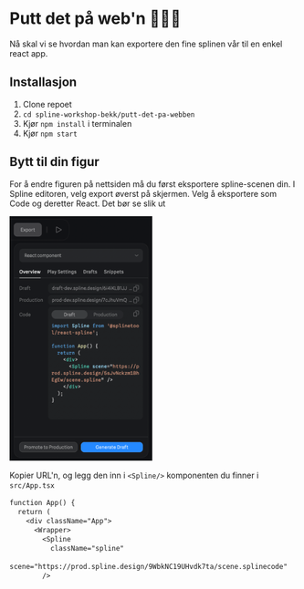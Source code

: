 # Putt det på web'n 🧑‍💻🌐
Nå skal vi se hvordan man kan exportere den fine splinen vår til en enkel react app. 

## Installasjon
1. Clone repoet
2. `cd spline-workshop-bekk/putt-det-pa-webben`
3. Kjør `npm install` i terminalen
4. Kjør `npm start`


## Bytt til din figur
For å endre figuren på nettsiden må du først eksportere spline-scenen din. I Spline editoren, velg export øverst på skjermen. Velg å eksportere som Code og deretter React. Det bør se slik ut 


<img width="250" src="https://raw.githubusercontent.com/splinetool/react-spline/main/.github/screenshots/react-export-pane.png">



Kopier URL'n, og legg den inn i `<Spline/>` komponenten du finner i `src/App.tsx`


```tsx
function App() {
  return (
    <div className="App">
      <Wrapper>
        <Spline
          className="spline"
          scene="https://prod.spline.design/9WbkNC19UHvdk7ta/scene.splinecode"
        />
```

